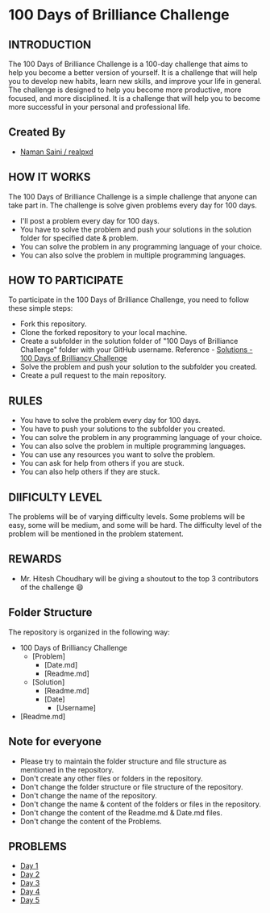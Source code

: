 # 100 Days of Brilliance Challenge
## INTRODUCTION
The 100 Days of Brilliance Challenge is a 100-day challenge that aims to help you become a better version of yourself. It is a challenge that will help you to develop new habits, learn new skills, and improve your life in general. The challenge is designed to help you become more productive, more focused, and more disciplined. It is a challenge that will help you to become more successful in your personal and professional life.

## Created By
- [Naman Saini / realpxd](https://github.com/realpxd)

## HOW IT WORKS
The 100 Days of Brilliance Challenge is a simple challenge that anyone can take part in. The challenge is solve given problems every day for 100 days.
- I'll post a problem every day for 100 days.
- You have to solve the problem and push your solutions in the solution folder for specified date & problem.
- You can solve the problem in any programming language of your choice.
- You can also solve the problem in multiple programming languages.

## HOW TO PARTICIPATE
To participate in the 100 Days of Brilliance Challenge, you need to follow these simple steps:
- Fork this repository.
- Clone the forked repository to your local machine.
- Create a subfolder in the solution folder of "100 Days of Brilliance Challenge" folder with your GitHub username. Reference - [Solutions - 100 Days of Brilliancy Challenge](https://github.com/realpxd/open-source-contribution/blob/main/100%20Days%20of%20Brilliancy%20Challenge/Readme.md)
- Solve the problem and push your solution to the subfolder you created.
- Create a pull request to the main repository.

## RULES
- You have to solve the problem every day for 100 days.
- You have to push your solutions to the subfolder you created.
- You can solve the problem in any programming language of your choice.
- You can also solve the problem in multiple programming languages.
- You can use any resources you want to solve the problem.
- You can ask for help from others if you are stuck.
- You can also help others if they are stuck.

## DIIFICULTY LEVEL
The problems will be of varying difficulty levels. Some problems will be easy, some will be medium, and some will be hard. The difficulty level of the problem will be mentioned in the problem statement.

## REWARDS
- Mr. Hitesh Choudhary will be giving a shoutout to the top 3 contributors of the challenge :smile:

## Folder Structure
The repository is organized in the following way:
- 100 Days of Brilliancy Challenge
    - [Problem]
      - [Date.md]
      - [Readme.md]
    - [Solution]
      - [Readme.md]
      - [Date]
        - [Username]
- [Readme.md]


## Note for everyone
- Please try to maintain the folder structure and file structure as mentioned in the repository.
- Don't create any other files or folders in the repository.
- Don't change the folder structure or file structure of the repository.
- Don't change the name of the repository.
- Don't change the name & content of the folders or files in the repository.
- Don't change the content of the Readme.md & Date.md files.
- Don't change the content of the Problems.

## PROBLEMS
- [Day 1](https://github.com/realpxd/open-source-contribution/blob/main/100%20Days%20of%20Brilliancy%20Challenge/Problems/Day1%20-%20star%20pattern%20(easy).md)
- [Day 2](https://github.com/realpxd/open-source-contribution/blob/main/100%20Days%20of%20Brilliancy%20Challenge/Problems/Day2%20-%20fibonacci%20series%20(medium).md)
- [Day 3](https://github.com/realpxd/open-source-contribution/blob/main/100%20Days%20of%20Brilliancy%20Challenge/Problems/Day3%20-%20my%20candies%20(easy).md)
- [Day 4](https://github.com/realpxd/open-source-contribution/blob/main/100%20Days%20of%20Brilliancy%20Challenge/Problems/Day4%20-%20spiderman%20(easy).md)
- [Day 5](https://github.com/realpxd/open-source-contribution/blob/main/100%20Days%20of%20Brilliancy%20Challenge/Problems/Day5%20-%20dices%20(medium).md)